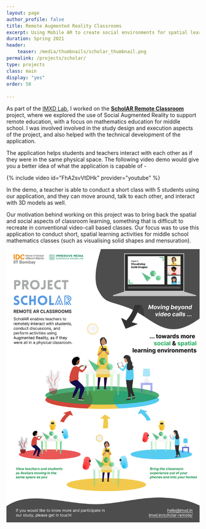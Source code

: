 ```yaml
---
layout: page
author_profile: false
title: Remote Augmented Reality Classrooms
excerpt: Using Mobile AR to create social environments for spatial learning.
duration: Spring 2021
header:
    teaser: /media/thumbnails/scholar_thumbnail.png
permalink: /projects/scholar/
type: projects
class: main
display: "yes"
order: 50

---
```


As part of the [IMXD Lab](https://imxd.in), I worked on the [**ScholAR Remote Classroom**](https://imxd.in/projects/mobilesocialar) project, where we explored the use of Social Augmented Reality to support remote education, with a focus on mathematics education for middle school. I was involved involved in the study design and execution aspects of the project, and also helped with the technical development of the application.

The application helps students and teachers interact with each other as if they were in the same physical space. The following video demo would give you a better idea of what the application is capable of - 

{% include video id="FhA2svVtDHk" provider="youtube" %}

In the demo, a teacher is able to conduct a short class with 5 students using our application, and they can move around, talk to each other, and interact with 3D models as well.

Our motivation behind working on this project was to bring back the spatial and social aspects of classroom learning, something that is difficult to recreate in conventional video-call based classes. Our focus was to use this application to conduct short, spatial learning activities for middle school mathematics classes (such as visualising solid shapes and mensuration). 

![A Poster about the ScholAR Remote Project](\assets\img\scholarremoteoverview.png)

